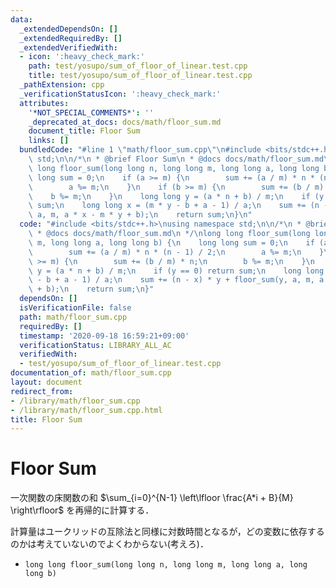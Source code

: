 ```yaml
---
data:
  _extendedDependsOn: []
  _extendedRequiredBy: []
  _extendedVerifiedWith:
  - icon: ':heavy_check_mark:'
    path: test/yosupo/sum_of_floor_of_linear.test.cpp
    title: test/yosupo/sum_of_floor_of_linear.test.cpp
  _pathExtension: cpp
  _verificationStatusIcon: ':heavy_check_mark:'
  attributes:
    '*NOT_SPECIAL_COMMENTS*': ''
    _deprecated_at_docs: docs/math/floor_sum.md
    document_title: Floor Sum
    links: []
  bundledCode: "#line 1 \"math/floor_sum.cpp\"\n#include <bits/stdc++.h>\nusing namespace\
    \ std;\n\n/*\n * @brief Floor Sum\n * @docs docs/math/floor_sum.md\n */\nlong\
    \ long floor_sum(long long n, long long m, long long a, long long b) {\n    long\
    \ long sum = 0;\n    if (a >= m) {\n        sum += (a / m) * n * (n - 1) / 2;\n\
    \        a %= m;\n    }\n    if (b >= m) {\n        sum += (b / m) * n;\n    \
    \    b %= m;\n    }\n    long long y = (a * n + b) / m;\n    if (y == 0) return\
    \ sum;\n    long long x = (m * y - b + a - 1) / a;\n    sum += (n - x) * y + floor_sum(y,\
    \ a, m, a * x - m * y + b);\n    return sum;\n}\n"
  code: "#include <bits/stdc++.h>\nusing namespace std;\n\n/*\n * @brief Floor Sum\n\
    \ * @docs docs/math/floor_sum.md\n */\nlong long floor_sum(long long n, long long\
    \ m, long long a, long long b) {\n    long long sum = 0;\n    if (a >= m) {\n\
    \        sum += (a / m) * n * (n - 1) / 2;\n        a %= m;\n    }\n    if (b\
    \ >= m) {\n        sum += (b / m) * n;\n        b %= m;\n    }\n    long long\
    \ y = (a * n + b) / m;\n    if (y == 0) return sum;\n    long long x = (m * y\
    \ - b + a - 1) / a;\n    sum += (n - x) * y + floor_sum(y, a, m, a * x - m * y\
    \ + b);\n    return sum;\n}"
  dependsOn: []
  isVerificationFile: false
  path: math/floor_sum.cpp
  requiredBy: []
  timestamp: '2020-09-18 16:59:21+09:00'
  verificationStatus: LIBRARY_ALL_AC
  verifiedWith:
  - test/yosupo/sum_of_floor_of_linear.test.cpp
documentation_of: math/floor_sum.cpp
layout: document
redirect_from:
- /library/math/floor_sum.cpp
- /library/math/floor_sum.cpp.html
title: Floor Sum
---
```

# Floor Sum

一次関数の床関数の和 $\sum_{i=0}^{N-1} \left\lfloor \frac{A*i + B}{M} \right\rfloor$ を再帰的に計算する．

計算量はユークリッドの互除法と同様に対数時間となるが，どの変数に依存するのかは考えていないのでよくわからない(考えろ)．

- `long long floor_sum(long long n, long long m, long long a, long long b)`